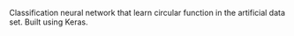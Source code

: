 Classification neural network that learn circular function in the artificial data set.
Built using Keras.
